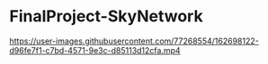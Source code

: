 # FinalProject-SkyNetwork






https://user-images.githubusercontent.com/77268554/162698122-d96fe7f1-c7bd-4571-9e3c-d85113d12cfa.mp4

